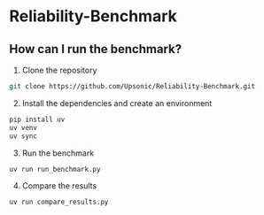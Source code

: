 # Reliability-Benchmark

## How can I run the benchmark?

1. Clone the repository

```bash
git clone https://github.com/Upsonic/Reliability-Benchmark.git
```

2. Install the dependencies and create an environment

```bash
pip install uv
uv venv
uv sync
```

3. Run the benchmark

```bash
uv run run_benchmark.py
```

4. Compare the results

```bash
uv run compare_results.py
```




